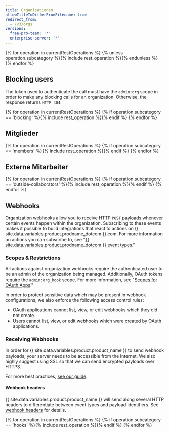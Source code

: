 ```yaml
---
title: Organisationen
allowTitleToDifferFromFilename: true
redirect_from:
  - /v3/orgs
versions:
  free-pro-team: '*'
  enterprise-server: '*'
---
```


{% for operation in currentRestOperations %}
  {% unless operation.subcategory %}{% include rest_operation %}{% endunless %}
{% endfor %}

## Blocking users

The token used to authenticate the call must have the `admin:org` scope in order to make any blocking calls for an organization. Otherwise, the response returns `HTTP 404`.

{% for operation in currentRestOperations %}
  {% if operation.subcategory == 'blocking' %}{% include rest_operation %}{% endif %}
{% endfor %}

## Mitglieder

{% for operation in currentRestOperations %}
  {% if operation.subcategory == 'members' %}{% include rest_operation %}{% endif %}
{% endfor %}

## Externe Mitarbeiter

{% for operation in currentRestOperations %}
  {% if operation.subcategory == 'outside-collaborators' %}{% include rest_operation %}{% endif %}
{% endfor %}

## Webhooks

Organization webhooks allow you to receive HTTP `POST` payloads whenever certain events happen within the organization. Subscribing to these events makes it possible to build integrations that react to actions on {{ site.data.variables.product.prodname_dotcom }}.com. For more information on actions you can subscribe to, see "[{{ site.data.variables.product.prodname_dotcom }} event types](/developers/webhooks-and-events/github-event-types)."

### Scopes & Restrictions

All actions against organization webhooks require the authenticated user to be an admin of the organization being managed. Additionally, OAuth tokens require the `admin:org_hook` scope. For more information, see "[Scopes for OAuth Apps](/developers/apps/scopes-for-oauth-apps)."

In order to protect sensitive data which may be present in webhook configurations, we also enforce the following access control rules:

- OAuth applications cannot list, view, or edit webhooks which they did not create.
- Users cannot list, view, or edit webhooks which were created by OAuth applications.

### Receiving Webhooks

In order for {{ site.data.variables.product.product_name }} to send webhook payloads, your server needs to be accessible from the Internet. We also highly suggest using SSL so that we can send encrypted payloads over HTTPS.

For more best practices, [see our guide](/guides/best-practices-for-integrators/).

#### Webhook headers

{{ site.data.variables.product.product_name }} will send along several HTTP headers to differentiate between event types and payload identifiers. See [webhook headers](/webhooks/event-payloads/#delivery-headers) for details.

{% for operation in currentRestOperations %}
  {% if operation.subcategory == 'hooks' %}{% include rest_operation %}{% endif %}
{% endfor %}
